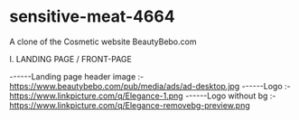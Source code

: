 # sensitive-meat-4664
A clone of the Cosmetic website BeautyBebo.com


I. LANDING PAGE / FRONT-PAGE

------Landing page header image :- https://www.beautybebo.com/pub/media/ads/ad-desktop.jpg
------Logo :- https://www.linkpicture.com/q/Elegance-1.png
------Logo without bg :- https://www.linkpicture.com/q/Elegance-removebg-preview.png